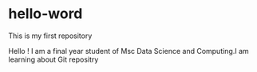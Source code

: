 # hello-word
This is my first repository

Hello !
I am a final year student of Msc Data Science and Computing.I am learning about Git repositry
